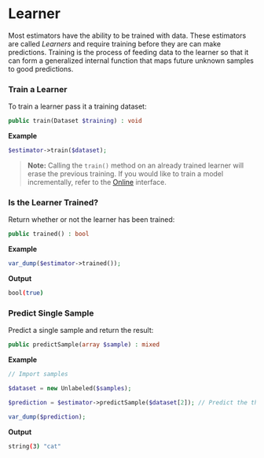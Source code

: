 # Learner
Most estimators have the ability to be trained with data. These estimators are called *Learners* and require training before they are can make predictions. Training is the process of feeding data to the learner so that it can form a generalized internal function that maps future unknown samples to good predictions.

### Train a Learner
To train a learner pass it a training dataset:
```php
public train(Dataset $training) : void
```

**Example**

```php
$estimator->train($dataset);
```

> **Note:** Calling the `train()` method on an already trained learner will erase the previous training. If you would like to train a model incrementally, refer to the [Online](online.md) interface.

### Is the Learner Trained?
Return whether or not the learner has been trained:
```php
public trained() : bool
```

**Example**

```php
var_dump($estimator->trained());
```

**Output**

```sh
bool(true)
```

### Predict Single Sample
Predict a single sample and return the result:
```php
public predictSample(array $sample) : mixed
```

**Example**

```php
// Import samples

$dataset = new Unlabeled($samples);

$prediction = $estimator->predictSample($dataset[2]); // Predict the third sample in dataset

var_dump($prediction);
```

**Output**

```sh
string(3) "cat"
```